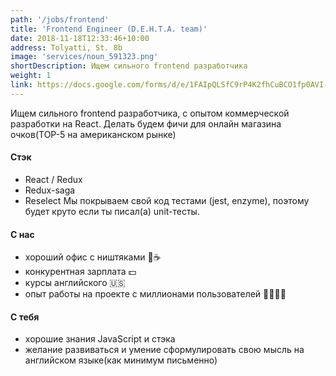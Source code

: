 ```yaml
---
path: '/jobs/frontend'
title: 'Frontend Engineer (D.E.H.T.A. team)'
date: 2018-11-18T12:33:46+10:00
address: Tolyatti, St. 8b
image: 'services/noun_591323.png'
shortDescription: Ищем сильного frontend разработчика
weight: 1
link: https://docs.google.com/forms/d/e/1FAIpQLSfC9rP4K2fhCuBCO1fp0AVI-8yYmRijFwYwVbH1q-KEjWJozA/viewform
---
```


Ищем сильного frontend разработчика, с опытом коммерческой разработки на React.
Делать будем фичи для онлайн магазина очков(TOP-5 на американском рынке)

#### Стэк

- React / Redux
- Redux-saga
- Reselect
Мы покрываем свой код тестами (jest, enzyme), поэтому будет круто если ты писал(а) unit-тесты.

#### С нас

- хороший офис с ништяками 🍪☕
- конкурентная зарплата 💵
- курсы английского 🇺🇸
- опыт работы на проекте с миллионами пользователей 👨‍👩‍👦‍👦

#### С тебя

- хорошие знания JavaScript и стэка
- желание развиваться и умение сформулировать свою мысль на английском языке(как минимум письменно)
